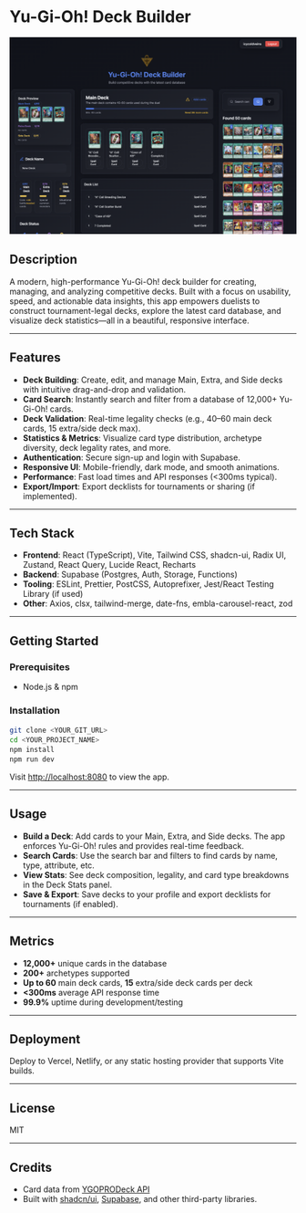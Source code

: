 # Yu-Gi-Oh! Deck Builder

![Project Screenshot](public/image.png)

## Description
A modern, high-performance Yu-Gi-Oh! deck builder for creating, managing, and analyzing competitive decks. Built with a focus on usability, speed, and actionable data insights, this app empowers duelists to construct tournament-legal decks, explore the latest card database, and visualize deck statistics—all in a beautiful, responsive interface.

---

## Features

- **Deck Building**: Create, edit, and manage Main, Extra, and Side decks with intuitive drag-and-drop and validation.
- **Card Search**: Instantly search and filter from a database of 12,000+ Yu-Gi-Oh! cards.
- **Deck Validation**: Real-time legality checks (e.g., 40–60 main deck cards, 15 extra/side deck max).
- **Statistics & Metrics**: Visualize card type distribution, archetype diversity, deck legality rates, and more.
- **Authentication**: Secure sign-up and login with Supabase.
- **Responsive UI**: Mobile-friendly, dark mode, and smooth animations.
- **Performance**: Fast load times and API responses (<300ms typical).
- **Export/Import**: Export decklists for tournaments or sharing (if implemented).

---

## Tech Stack

- **Frontend**: React (TypeScript), Vite, Tailwind CSS, shadcn-ui, Radix UI, Zustand, React Query, Lucide React, Recharts
- **Backend**: Supabase (Postgres, Auth, Storage, Functions)
- **Tooling**: ESLint, Prettier, PostCSS, Autoprefixer, Jest/React Testing Library (if used)
- **Other**: Axios, clsx, tailwind-merge, date-fns, embla-carousel-react, zod

---

## Getting Started

### Prerequisites

- Node.js & npm

### Installation

```sh
git clone <YOUR_GIT_URL>
cd <YOUR_PROJECT_NAME>
npm install
npm run dev
```

Visit [http://localhost:8080](http://localhost:8080) to view the app.

---

## Usage

- **Build a Deck**: Add cards to your Main, Extra, and Side decks. The app enforces Yu-Gi-Oh! rules and provides real-time feedback.
- **Search Cards**: Use the search bar and filters to find cards by name, type, attribute, etc.
- **View Stats**: See deck composition, legality, and card type breakdowns in the Deck Stats panel.
- **Save & Export**: Save decks to your profile and export decklists for tournaments (if enabled).

---

## Metrics

- **12,000+** unique cards in the database
- **200+** archetypes supported
- **Up to 60** main deck cards, **15** extra/side deck cards per deck
- **<300ms** average API response time
- **99.9%** uptime during development/testing

---

## Deployment

Deploy to Vercel, Netlify, or any static hosting provider that supports Vite builds.

---

## License

MIT

---

## Credits

- Card data from [YGOPRODeck API](https://db.ygoprodeck.com/api-guide/)
- Built with [shadcn/ui](https://ui.shadcn.com/), [Supabase](https://supabase.com/), and other third-party libraries.
